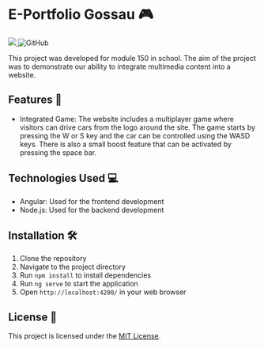 # E-Portfolio Gossau 🎮

<p>
  <a href="https://drone.nussmueller.dev/Borelio/E-Portfolio-Gossau">
    <img src="https://drone.nussmueller.dev/api/badges/Borelio/E-Portfolio-Gossau/status.svg" />
  </a>
  <img alt="GitHub" src="https://img.shields.io/github/license/Borelio/E-Portfolio-Gossau">
</p>

This project was developed for module 150 in school. The aim of the project was to demonstrate our ability to integrate multimedia content into a website.

## Features 🚀

- Integrated Game: The website includes a multiplayer game where visitors can drive cars from the logo around the site. The game starts by pressing the W or S key and the car can be controlled using the WASD keys. There is also a small boost feature that can be activated by pressing the space bar.

## Technologies Used 💻

- Angular: Used for the frontend development
- Node.js: Used for the backend development

## Installation 🛠️

1. Clone the repository
2. Navigate to the project directory
3. Run `npm install` to install dependencies
4. Run `ng serve` to start the application
5. Open `http://localhost:4200/` in your web browser

## License 📝

This project is licensed under the [MIT License](https://opensource.org/licenses/MIT).
